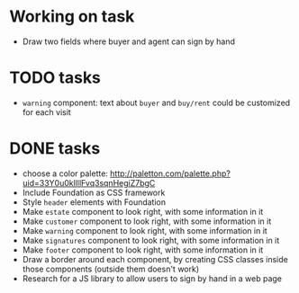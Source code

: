 # Working on task

- Draw two fields where buyer and agent can sign by hand

# TODO tasks

- `warning` component: text about `buyer` and `buy/rent` could be customized for each visit

# DONE tasks

+ choose a color palette: http://paletton.com/palette.php?uid=33Y0u0kllllFvq3sqnHegiZ7bgC
+ Include Foundation as CSS framework
+ Style `header` elements with Foundation
+ Make `estate` component to look right, with some information in it
+ Make `customer` component to look right, with some information in it
+ Make `warning` component to look right, with some information in it
+ Make `signatures` component to look right, with some information in it
+ Make `footer` component to look right, with some information in it
+ Draw a border around each component, by creating CSS classes inside those components (outside them doesn't work)
+ Research for a JS library to allow users to sign by hand in a web page

